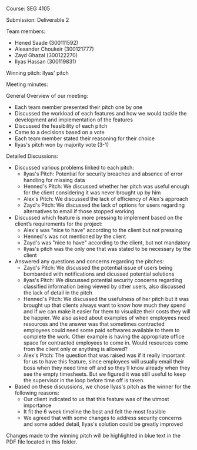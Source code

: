 Course: SEG 4105

Submission: Deliverable 2

Team members: 
* Hened Saade (300111592)
* Alexander Choukeir (300121777)
* Zayd Ghazal (300122270)
* Ilyas Hassan (300119831)

Winning pitch: Ilyas' pitch

Meeting minutes:

General Overview of our meeting:

* Each team member presented their pitch one by one
* Discussed the workload of each features and how we would tackle the development and implementation of the features
* Discussed the feasibility of each pitch
* Came to a decisions based on a vote
* Each team member stated their reasoning for their choice
* Ilyas's pitch won by majority vote (3-1)

Detailed Discussions:
* Discussed various problems linked to each pitch:
    * Ilyas's Pitch: Potential for security breaches and absence of error handling for missing data
    * Henned's Pitch: We discussed whether her pitch was useful enough for the client considering it was never brought up by him
    * Alex's Pitch: We discussed the lack of efficiency of Alex's approach
    * Zayd's Pitch: We discussed the lack of options for users regarding alternatives to email if those stopped working
* Discussed which feature is more pressing to implement based on the client’s requirements for the project:
    * Alex's was "nice to have" according to the client but not pressing
    * Henned's was not mentioned by the client
    * Zayd's was "nice to have" according to the client, but not mandatory
    * Ilyas's pitch was the only one that was stated to be necessary by the client
* Answered any questions and concerns regarding the pitches:
    * Zayd's Pitch: We discussed the potential issue of users being bombarded with notifications and dicussed potential solutions
    * Ilyas's Pitch: We discussed potential security concerns regarding classified information being viewed by other users, also discussed the lack of detail in the pitch
    * Henned's Pitch: We discussed the usefulness of her pitch but it was brought up that clients always want to know how much they spend and if we can make it easier for them to visualize their costs they will be happier. We also asked about examples of when employees need resources and the answer was that sometimes contracted employees could need some paid softwares available to them to complete the work. Other example is having the appropriate office space for contracted employees to come in.
Would resources come from the client only or anything is allowed?
    * Alex's Pitch: The question that was raised was if it really important for us to have this feature, since employees will usually email their boss when they need time off and so they'll know already when they see the empty timesheets. But we figured it was still useful to keep the supervisor in the loop before time off is taken.
* Based on these discussions, we chose Ilyas's pitch as the winner for the following reasons:
    * Our client indicated to us that this feature was of the utmost importance
    * It fit the 6 week timeline the best and felt the most feasible
    * We agreed that with some changes to address security concerns and some added detail, Ilyas's solution could be greatly improved

Changes made to the winning pitch will be highlighted in blue text in the PDF file located in this folder. 
